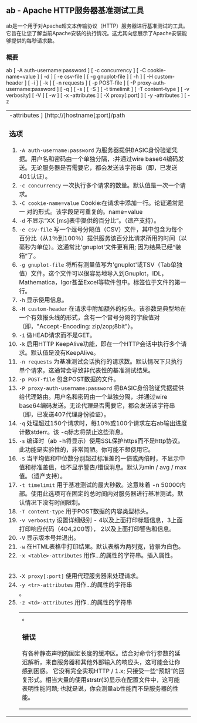 ## ab - Apache HTTP服务器基准测试工具
ab是一个用于对Apache超文本传输​​协议（HTTP）服务器进行基准测试的工具。它旨在让您了解当前Apache安装的执行情况。这尤其向您展示了Apache安装能够提供的每秒请求数。

### 概要
ab [ -A auth-username:password ] [ -c concurrency ] [ -C cookie-name=value ] [ -d ] [ -e csv-file ] [ -g gnuplot-file ] [ -h ] [ -H custom-header ] [ -i ] [ -k ] [ -n requests ] [ -p POST-file ] [ -P proxy-auth-username:password ] [ -q ] [ -s ] [ -S ] [ -t timelimit ] [ -T content-type ] [ -v verbosity] [ -V ] [ -w ] [ -x <table>-attributes ] [ -X proxy[:port] ] [ -y <tr>-attributes ] [ -z <td>-attributes ] [http://]hostname[:port]/path
  
### 选项
1. `-A auth-username:password` 为服务器提供BASIC身份验证凭据。用户名和密码由一个单独分隔，:并通过wire base64编码发送。无论服务器是否需要它，都会发送该字符串（即，已发送401认证）。
2. `-c concurrency` 一次执行多个请求的数量。默认值是一次一个请求。
3. `-C cookie-name=value` Cookie:在请求中添加一行。论证通常是一 对的形式。该字段是可重复的。name=value
4. `-d` 不显示“XX [ms]表中提供的百分比”。（遗产支持）。
5. `-e csv-file` 写一个逗号分隔值（CSV）文件，其中包含为每个百分比（从1％到100％）提供服务该百分比请求所用的时间（以毫秒为单位）。这通常比'gnuplot'文件更有用; 因为结果已经“装箱”了。
6. `-g gnuplot-file` 将所有测量值写为'gnuplot'或TSV（Tab单独值）文件。这个文件可以很容易地导入到Gnuplot，IDL，Mathematica，Igor甚至Excel等软件包中。标签位于文件的第一行。
7. `-h` 显示使用信息。
8. `-H custom-header` 在请求中附加额外的标头。该参数是典型地在一个有效报头线的形式，含有一个冒号分隔的字段值对（即，"Accept-Encoding: zip/zop;8bit"）。
9. `-i` 做HEAD请求而不是GET。
10. `-k` 启用HTTP KeepAlive功能，即在一个HTTP会话中执行多个请求。默认值是没有KeepAlive。
11. `-n requests` 为基准测试会话执行的请求数。默认情况下只执行单个请求，这通常会导致非代表性的基准测试结果。
12. `-p POST-file` 包含POST数据的文件。
13. `-P proxy-auth-username:password` 将BASIC身份验证凭据提供给代理路由。用户名和密码由一个单独分隔，:并通过wire base64编码发送。无论代理是否需要它，都会发送该字符串（即，已发送407代理身份验证）。
14. `-q` 处理超过150个请求时，每10％或100个请求左右ab输出进度计数stderr。该 -q标志将禁止这些消息。
15. `-s` 编译时（ab -h将显示）使用SSL保护https而不是http协议。此功能是实验性的，非常简陋。你可能不想使用它。
16. `-S` 当平均值和中位数分别超过标准差的一倍或两倍时，不显示中值和标准差值，也不显示警告/错误消息。默认为min / avg / max值。（遗产支持）。
17. `-t timelimit` 用于基准测试的最大秒数。这意味着 -n 50000内部。使用此选项可在固定的总时间内对服务器进行基准测试。默认情况下没有时间限制。
18. `-T content-type` 用于POST数据的内容类型标头。
19. `-v verbosity` 设置详细级别 - 4以及上面打印标题信息，3上面打印响应代码（404,200等）， 2以及上面打印警告和信息。
20. `-V` 显示版本号并退出。
21. `-w` 在HTML表格中打印结果。默认表格为两列宽，背景为白色。
22. `-x <table>-attributes` 用作...的属性的字符串<table>。插入属性。<table here >
23. `-X proxy[:port]` 使用代理服务器来处理请求。
24. `-y <tr>-attributes` 用作...的属性的字符串<tr>。
25. `-z <td>-attributes` 用作...的属性的字符串<td>。

### 错误
有各种静态声明的固定长度的缓冲区。结合对命令行参数的延迟解析，来自服务器和其他外部输入的响应头，这可能会让你感到困惑。
它没有完全实现HTTP / 1.x; 只接受一些“预期”的回复形式。相当大量的使用strstr(3)显示在配置文件中，这可能表明性能问题; 也就是说，你会测量ab性能而不是服务器的性能。
